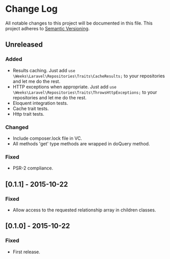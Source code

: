 # Change Log

All notable changes to this project will be documented in this file.
This project adheres to [Semantic Versioning](http://semver.org/).

## Unreleased
### Added
- Results caching. Just add `use \Weeks\Laravel\Repositories\Traits\CacheResults;` to your repositories and let me do the rest.
- HTTP exceptions when appropriate. Just add `use \Weeks\Laravel\Repositories\Traits\ThrowsHttpExceptions;` to your repositories and let me do the rest.
- Eloquent integration tests.
- Cache trait tests.
- Http trait tests.

### Changed
- Include composer.lock file in VC.
- All methods 'get' type methods are wrapped in doQuery method.

### Fixed
- PSR-2 compliance.

## [0.1.1] - 2015-10-22
### Fixed
- Allow access to the requested relationship array in children classes.

## [0.1.0] - 2015-10-22
### Fixed
- First release.